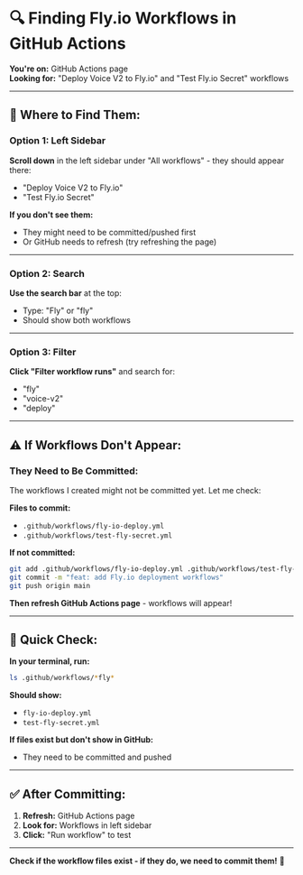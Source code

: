 # 🔍 Finding Fly.io Workflows in GitHub Actions

**You're on:** GitHub Actions page  
**Looking for:** "Deploy Voice V2 to Fly.io" and "Test Fly.io Secret" workflows

---

## 📍 **Where to Find Them:**

### **Option 1: Left Sidebar**

**Scroll down** in the left sidebar under "All workflows" - they should appear there:
- "Deploy Voice V2 to Fly.io"
- "Test Fly.io Secret"

**If you don't see them:**
- They might need to be committed/pushed first
- Or GitHub needs to refresh (try refreshing the page)

---

### **Option 2: Search**

**Use the search bar** at the top:
- Type: "Fly" or "fly"
- Should show both workflows

---

### **Option 3: Filter**

**Click "Filter workflow runs"** and search for:
- "fly"
- "voice-v2"
- "deploy"

---

## ⚠️ **If Workflows Don't Appear:**

### **They Need to Be Committed:**

The workflows I created might not be committed yet. Let me check:

**Files to commit:**
- `.github/workflows/fly-io-deploy.yml`
- `.github/workflows/test-fly-secret.yml`

**If not committed:**
```bash
git add .github/workflows/fly-io-deploy.yml .github/workflows/test-fly-secret.yml
git commit -m "feat: add Fly.io deployment workflows"
git push origin main
```

**Then refresh GitHub Actions page** - workflows will appear!

---

## 🎯 **Quick Check:**

**In your terminal, run:**
```bash
ls .github/workflows/*fly*
```

**Should show:**
- `fly-io-deploy.yml`
- `test-fly-secret.yml`

**If files exist but don't show in GitHub:**
- They need to be committed and pushed

---

## ✅ **After Committing:**

1. **Refresh:** GitHub Actions page
2. **Look for:** Workflows in left sidebar
3. **Click:** "Run workflow" to test

---

**Check if the workflow files exist - if they do, we need to commit them!** 📝

